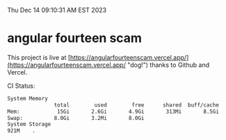 Thu Dec 14 09:10:31 AM EST 2023

# angular fourteen scam


This project is live at [https://angularfourteenscam.vercel.app/](https://angularfourteenscam.vercel.app/ "dog!") thanks to Github and Vercel.

CI Status: 

```bash
System Memory
               total        used        free      shared  buff/cache   available
Mem:            15Gi       2.6Gi       4.9Gi       313Mi       8.5Gi        12Gi
Swap:          8.0Gi       3.2Mi       8.0Gi
System Storage
921M	.
```
